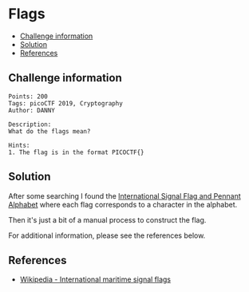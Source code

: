 # Flags

- [Challenge information](#challenge-information)
- [Solution](#solution)
- [References](#references)

## Challenge information
```
Points: 200
Tags: picoCTF 2019, Cryptography
Author: DANNY
 
Description:
What do the flags mean?

Hints:
1. The flag is in the format PICOCTF{}
```

## Solution

After some searching I found the [International Signal Flag and Pennant Alphabet](https://christinedemerchant.com/flag-alphabet.html) where each flag corresponds to a character in the alphabet.

Then it's just a bit of a manual process to construct the flag.

For additional information, please see the references below.

## References

- [Wikipedia - International maritime signal flags](https://en.wikipedia.org/wiki/International_maritime_signal_flags)

